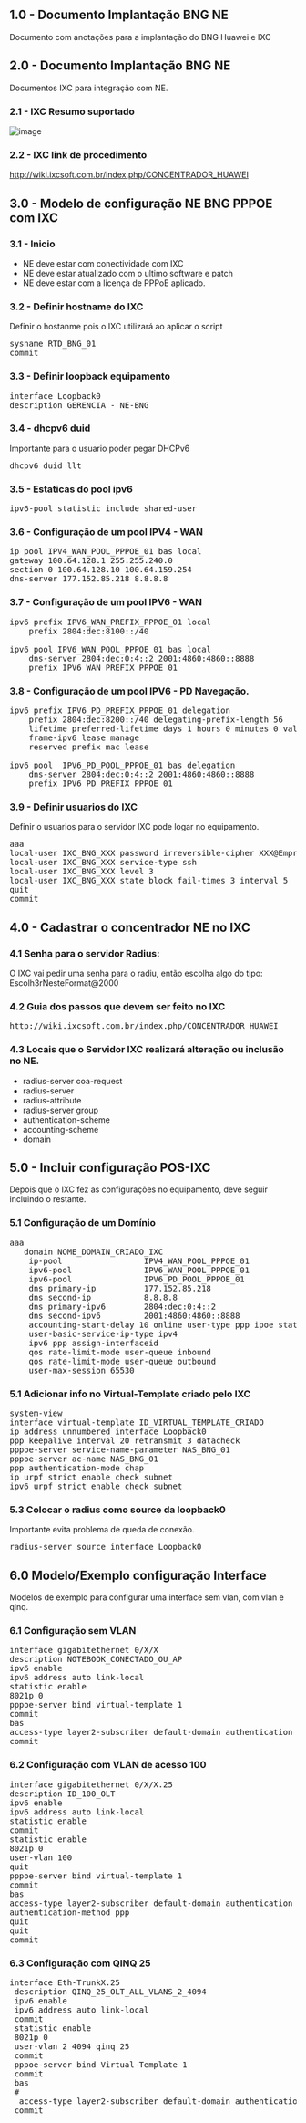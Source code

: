 ## 1.0 - Documento Implantação BNG NE
Documento com anotações para a implantação do BNG Huawei e IXC

## 2.0 - Documento Implantação BNG NE
Documentos IXC para integração com NE.

### 2.1 - IXC Resumo suportado
![image](https://user-images.githubusercontent.com/69680913/148784508-348011e0-65df-487f-874e-a44abffe77ab.png)

### 2.2 - IXC link de procedimento
http://wiki.ixcsoft.com.br/index.php/CONCENTRADOR_HUAWEI


## 3.0 - Modelo de configuração NE BNG PPPOE com IXC

### 3.1 - Inicio

- NE deve estar com conectividade com IXC
- NE deve estar atualizado com o ultimo software e patch
- NE deve estar com a licença de PPPoE aplicado.

### 3.2 - Definir hostname do IXC
Definir o hostanme pois o IXC utilizará ao aplicar o script
<pre>
sysname RTD_BNG_01
commit
</pre>

### 3.3 - Definir loopback equipamento
<pre>
interface Loopback0
description GERENCIA - NE-BNG
</pre>

### 3.4 - dhcpv6 duid
Importante para o usuario poder pegar DHCPv6
<pre>
dhcpv6 duid llt
</pre>

### 3.5 - Estaticas do pool ipv6
<pre>
ipv6-pool statistic include shared-user
</pre>


### 3.6 - Configuração de um pool IPV4 - WAN
<pre>
ip pool IPV4_WAN_POOL_PPPOE_01 bas local
gateway 100.64.128.1 255.255.240.0
section 0 100.64.128.10 100.64.159.254
dns-server 177.152.85.218 8.8.8.8
</pre>


###  3.7 - Configuração de um pool IPV6 - WAN
<pre>
ipv6 prefix IPV6_WAN_PREFIX_PPPOE_01 local
    prefix 2804:dec:8100::/40 

ipv6 pool IPV6_WAN_POOL_PPPOE_01 bas local  
    dns-server 2804:dec:0:4::2 2001:4860:4860::8888
    prefix IPV6_WAN_PREFIX_PPPOE_01
</pre>



### 3.8 - Configuração de um pool IPV6 - PD Navegação.
<pre>
ipv6 prefix IPV6_PD_PREFIX_PPPOE_01 delegation
    prefix 2804:dec:8200::/40 delegating-prefix-length 56
    lifetime preferred-lifetime days 1 hours 0 minutes 0 valid-lifetime days 15 hours 0 minutes 0
    frame-ipv6 lease manage
    reserved prefix mac lease

ipv6 pool  IPV6_PD_POOL_PPPOE_01 bas delegation  
    dns-server 2804:dec:0:4::2 2001:4860:4860::8888
    prefix IPV6_PD_PREFIX_PPPOE_01
</pre>


### 3.9 - Definir usuarios do IXC
Definir o usuarios para o servidor IXC pode logar no equipamento.

<pre>
aaa
local-user IXC_BNG_XXX password irreversible-cipher XXX@Empresa@erp#300#
local-user IXC_BNG_XXX service-type ssh
local-user IXC_BNG_XXX level 3
local-user IXC_BNG_XXX state block fail-times 3 interval 5
quit
commit
</pre>


## 4.0 - Cadastrar o concentrador NE no IXC

### 4.1 Senha para o servidor Radius: 
O IXC vai pedir uma senha para o radiu, então escolha algo do tipo: Escolh3rNesteFormat@2000 

### 4.2 Guia dos passos que devem ser feito no IXC
<pre>
http://wiki.ixcsoft.com.br/index.php/CONCENTRADOR_HUAWEI
</pre>

### 4.3 Locais que o Servidor IXC realizará alteração ou inclusão no NE.

- radius-server coa-request
- radius-server
- radius-attribute
- radius-server group
- authentication-scheme
- accounting-scheme
- domain

## 5.0 - Incluir configuração POS-IXC
Depois que o IXC fez as configurações no equipamento, deve seguir incluindo o restante.

### 5.1 Configuração de um Domínio
<pre>
aaa
   domain NOME_DOMAIN_CRIADO_IXC
    ip-pool                 IPV4_WAN_POOL_PPPOE_01
    ipv6-pool               IPV6_WAN_POOL_PPPOE_01
    ipv6-pool               IPV6_PD_POOL_PPPOE_01
    dns primary-ip          177.152.85.218
    dns second-ip           8.8.8.8
    dns primary-ipv6        2804:dec:0:4::2
    dns second-ipv6         2001:4860:4860::8888
    accounting-start-delay 10 online user-type ppp ipoe static 
    user-basic-service-ip-type ipv4 
    ipv6 ppp assign-interfaceid
    qos rate-limit-mode user-queue inbound
    qos rate-limit-mode user-queue outbound
    user-max-session 65530
</pre>


### 5.1 Adicionar info no Virtual-Template criado pelo IXC
<pre>
system-view
interface virtual-template ID_VIRTUAL_TEMPLATE_CRIADO
ip address unnumbered interface Loopback0
ppp keepalive interval 20 retransmit 3 datacheck
pppoe-server service-name-parameter NAS_BNG_01
pppoe-server ac-name NAS_BNG_01
ppp authentication-mode chap
ip urpf strict enable check subnet
ipv6 urpf strict enable check subnet
</pre>

### 5.3 Colocar o radius como source da loopback0
Importante evita problema de queda de conexão.
<pre>
radius-server source interface Loopback0
</pre>

## 6.0 Modelo/Exemplo configuração Interface
Modelos de exemplo para configurar uma interface sem vlan, com vlan e qinq.

### 6.1 Configuração sem VLAN
<pre>
interface gigabitethernet 0/X/X
description NOTEBOOK_CONECTADO_OU_AP
ipv6 enable
ipv6 address auto link-local
statistic enable
8021p 0
pppoe-server bind virtual-template 1
commit
bas
access-type layer2-subscriber default-domain authentication XXXXX_NOME_DOMAIN_CRIADO_IXC
commit
</pre>

### 6.2 Configuração com VLAN de acesso 100
<pre>
interface gigabitethernet 0/X/X.25
description ID_100_OLT
ipv6 enable
ipv6 address auto link-local
statistic enable
commit
statistic enable
8021p 0
user-vlan 100
quit
pppoe-server bind virtual-template 1
commit
bas
access-type layer2-subscriber default-domain authentication XXXXX_NOME_DOMAIN_CRIADO_IXC
authentication-method ppp
quit
quit
commit
</pre>

### 6.3 Configuração com QINQ 25 
<pre>
interface Eth-TrunkX.25
 description QINQ_25_OLT_ALL_VLANS_2_4094
 ipv6 enable
 ipv6 address auto link-local
 commit
 statistic enable
 8021p 0
 user-vlan 2 4094 qinq 25
 commit
 pppoe-server bind Virtual-Template 1
 commit
 bas
 #
  access-type layer2-subscriber default-domain authentication XXXXX_NOME_DOMAIN_CRIADO_IXC
 commit
</pre>
